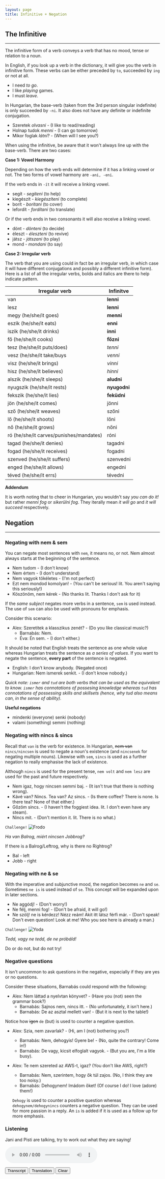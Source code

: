 ```yaml
---
layout: page
title: Infinitive + Negation
---
```


## The Infinitive

---

The infinitive form of a verb conveys a verb that has no mood, tense or relation to a noun.

In English, if you look up a verb in the dictionary, it will give you the verb in infinitive form. These verbs can be either preceded 
by `to`, succeeded by `ing` or not at all.

* I need *to go*.
* I like *playing* games.
* I must *leave*.

In Hungarian, the base-verb (taken from the 3rd person singular indefinite) is only succeeded by `-ni`. It also does not have any definite or indefinite conjugation.

* Szeretek *olvasni* - (I like to read/reading)
* Holnap tudok *menni* - (I can go tomorrow)
* Mikor foglak *látni*? - (When will I see you?)

When using the infinitive, be aware that it won't always line up with the base-verb. There are two cases:

**Case 1: Vowel Harmony**

Depending on how the verb ends will determine if it has a linking vowel or not. The two forms of vowel harmony are `-ani, -eni`.

If the verb ends in `-ít` it will receive a linking vowel.

* segít - *segíteni* (to help)
* kiegészít - *kiegészíteni* (to complete)
* borít - *borítani* (to cover)
* lefordít - *fordítani* (to translate)

Or if the verb ends in two consonants it will also receive a linking vowel.

* dönt - *dönteni* (to decide)
* éleszt - *éleszteni* (to revive)
* játsz - *játszani* (to play)
* mond - *mondani* (to say)

**Case 2: Irregular verb**

The verb that you are using could in fact be an irregular verb, in which case it will have different conjugations and possibly a different infinitive form). 
Here is a list of all the irregular verbs, bolds and italics are there to help indicate pattern.

| Irregular verb                           | Infinitve     |
|------------------------------------------|---------------|
| van                                      | **lenni**     |
| lesz                                     | **lenni**     |
| megy (he/she/it goes)                    | **menni**     |
| eszik (he/she/it eats)                   | **enni**      |
| iszik (he/she/it drinks)                 | **inni**      |
| fő (he/she/it cooks)                     | **főzni**     |
| tesz (he/she/it puts/does)               | *tenni*       |
| vesz (he/she/it take/buys                | *venni*       |
| visz (he/she/it brings)                  | *vinni*       |
| hisz (he/she/it believes)                | *hinni*       |
| alszik (he/she/it sleeps)                | **aludni**    |
| nyugszik (he/she/it rests)               | **nyugodni**  |
| fekszik (he/she/it lies)                 | **feküdni**   |
| jön (he/she/it comes)                    | jönni         |
| sző (he/she/it weaves)                   | szőni         |
| lő (he/she/it shoots)                    | lőni          |
| nő (he/she/it grows)                     | nőni          |
| ró (he/she/it carves/punishes/mandates)  | róni          |
| tagad (he/she/it denies)                 | tagadni       |
| fogad (he/she/it receives)               | fogadni       |
| szenved (he/she/it suffers)              | szenvedni     |
| enged (he/she/it allows)                 | engedni       |
| téved (he/she/it errs)                   | tévedni       |

**Addendum**

It is worth noting that to cheer in Hungarian, you wouldn't say *you can do it!* but rather *menni fog* or *sikerülni fog*. 
They iterally mean *it will go* and *it will succeed* respectively.

## Negation

---

### Negating with nem & sem

You can negate most sentences with `nem`, it means no, or not. Nem almost always starts at the beginning of the sentence.

* Nem tudom - (I don't know)
* Nem értem - (I don't understand)
* Nem vagyok tökéletes - (I'm not perfect)
* Ezt nem mondod komolyan! - (You can't be serious! lit. You aren't saying this seriously!)
* Köszönöm, nem kérek - (No thanks lit. Thanks I don't ask for it)

If the *same subject* negates more verbs in a sentence, `sem` is used instead. The use of `sem` can also be used with pronouns for emphasis.

Consider this scenario:

* Alex: Szeretitek a klasszikus zenét? - (Do you like classical music?)
  * Barnabás: Nem.
  * Éva: Én sem. - (I don't either.)

It should be noted that English treats the sentence as one whole value whereas Hungarian treats the sentence as *a series of values*. If you want to negate the sentence, **every part** of the sentence is negated.

* English: I don't know anybody. (Negated once)
* Hungarian: Nem ismerek senkit. - (I don't know nobody.)

*Quick note: `ismer` and `tud` are both verbs that can be used as the equivalent to know. `ismer` has connotations of possesing knowledge whereas `tud` has connotations of possessing skills and skillsets (hence, why tud also means can, in the sense of ability).*

**Useful negations**

* mindenki (everyone) senki (nobody)
* valami (something) semmi (nothing)

### Negating with nincs & sincs

Recall that `van` is the verb for existence. In Hungarian, ~~nem van~~ `nincs/nincsen` is used to negate a noun's existence (and `nincsenek` for negating multiple nouns). Likewise with `sem`, `sincs` is used as a further negation to really emphasise the lack of existence.

Although `nincs` is used for the present tense, `nem volt` and `nem lesz` are used for the past and future respectively.

* Nem igaz, hogy nincsen semmi baj. - (It isn't true that there is nothing wrong).
* Kávé van? Nincs. Tea van? Az sincs. - (Is there coffee? There is none. Is there tea? None of that either.)
* Gőzöm sincs. - (I haven't the foggiest idea. lit. I don't even have any steam).
* Nincs mit. - (Don't mention it. lit. There is no what.)

`Challenge!`
![Frodo](https://magyartanulas.github.io/public/Frodo.jpg)

*Ha van Balrog, miért nincsen Jobbrog?*

<span class="spoiler">If there is a Balrog/Leftrog, why is there no Rightrog?</span>

* Bal - left
* Jobb - right


### Negating with ne & se

With the imperative and subjunctive mood, the negation becomes `ne` and `se`. Sometimes `ne is` is used instead of `se`. This concept will be expanded upon in later sections.

* Ne aggódj! - (Don't worry!)
* Ne félj, menni fog! - (Don't be afraid, it will go!)
* Ne szólj! ne is kérdezz! Nézz reám! Akit itt látsz férfi már. - (Don't speak! Don't even question! Look at me! Who you see here is already a man.)


`Challenge!`
![Yoda](https://magyartanulas.github.io/public/yoda.jpeg)

*Tedd, vagy ne tedd, de ne próbáld!*

<span class="spoiler">Do or do not, but do not try!</span>

### Negative questions

It isn't uncommon to ask questions in the negative, especially if they are yes or no questions.

Consider these situations, Barnabás could respond with the following:

* Alex: Nem láttad a nyelvtan könyvet? - (Have you (not) seen the grammar book?)
  * Barnabás: Sajnos nem, nincs itt. - (No unfortunately, it isn't here.)
  * Barnabás: De az asztal mellett van! - (But it is next to the table!)

Notice how ~~igen~~ `de` (but) is used to counter a negative question.

* Alex: Szia, nem zavarlak? - (Hi, am I (not) bothering you?)
  * Barnabás: Nem, dehogyis! Gyere be! - (No, quite the contrary! Come in!)
  * Barnabás: De vagy, kicsit elfoglalt vagyok. - (But you are, I'm a litle busy).

* Alex: Te nem szereted az AWS-t, igaz? (You don't like AWS, right?)
  * Barnabás: Nem, szerintem, hogy ők túl zajos. (No, I think they are too noisy.)
  * Barnabás: Dehogynem! Imádom őket! (Of course I do! I love (adore) them!)
  
  `Dehogy` is used to counter a positive question whereas `dehogynem/dehogynincs` counters a negative question. They can be used for more passion in a reply. An `is` is added if it is used as a follow up for more emphasis. 
 
### Listening

Jani and Pisti are talking, try to work out what they are saying!

<audio controls><source src="https://magyartanulas.github.io/public/csatornán.mp3" type="audio/mpeg">Your browser does not support the audio element.</audio>

<script type = "text/javascript">

function check_reveal(button) {
    
    var hun = document.getElementById("transcript");
    var eng = document.getElementById("translation");
    var none = document.getElementById("none");
 
    if (button === 'transcript') {
        
        if (hun.style.display === "none" && eng.style.display === "none") {
            none.style.display = "none";
            hun.style.display = "block";
        }else if (hun.style.display === "none" && eng.style.display === "block") {
            none.style.display = "none";
            eng.style.display = "none";
            hun.style.display = "block";
        }
    }else if (button === 'translation')
 
        if (eng.style.display === "none" && hun.style.display === "none") {
            none.style.display = "none";
            eng.style.display = "block";
        }else if (eng.style.display === "none" && hun.style.display === "block") {
            none.style.display = "none";
            hun.style.display = "none";
            eng.style.display = "block";
        }
}

function clearAll() {

    var hun = document.getElementById("transcript");
    var eng = document.getElementById("translation");
    hun.style.display = "none";
    eng.style.display = "none";
    none.style.display = "block";
}

</script>

<span>
<button type="button" onclick="check_reveal('transcript')">Transcript</button>
<button type="button" onclick="check_reveal('translation')">Translation</button>
<button type="button" onclick="clearAll()">Clear</button>
</span>

<div id = "transcript" style ="display:none">
J: Így van<br/>
P: Jani,<br/> 
J: Igen<br/>
P: Segíts, mi a gond?<br/>
J: A gond az, hogy nincs videó<br/>
P: De van<br/>
J: ...De nincs, ez a gond<br/>
P: Mármint, mi nincs?<br/>
J: Videó nincs. Ezen a csatornán nincs videó<br/>
P: Ezen a csatornán nincs videó<br/>
J: Igen<br/>
P: Hát ez gond...<br/>
J: Ez gond, hát ez gond!<br/>
P: Na most..<br/>
</div>

<div id = "translation" style ="display:none">
J: That's right<br/>
P: Jani,<br/>
J: Yes<br/>
P: Help me out, what's the issue?<br/>
J: The issue is that there is no video<br/>
P: But there is<br/>
J: ...But there isn't, that's the issue<br/>
P: Namely what isn't?<br/>
J: There's no video. There's no video on this channel<br/>
P: There's no video on this channel<br/>
J: Yes<br/>
P: Well this is an issue...<br/>
J: This is an issue, well this is an issue!<br/>
P: So now...<br/>
</div>

<div id = "none" style ="display:block">
<br/>
<br/>
<br/>
<br/>
<br/>
<br/>
<br/>
<br/>
<br/>
<br/>
<br/>
<br/>
<br/>
<br/>
<br/>
</div>

---

### Yet to Learn

* `le-`, `ki-` and `el-` are [coverbs](https://magyartanulas.github.io/coverbs_telicity/)
* the ending `-j` as well as the `-s` in `segíts` mark the [imperative mood](https://magyartanulas.github.io/imperative_subjunctive/)
* `-n` seen in `ezen` is a [locative](https://magyartanulas.github.io/locatives/)
